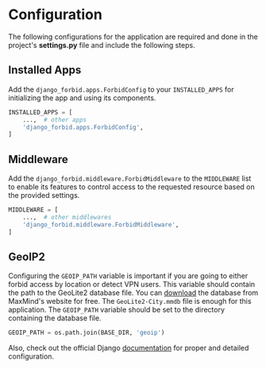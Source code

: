 # Configuration

The following configurations for the application are required and done in the project's **settings.py** file and include
the following steps.

## Installed Apps

Add the `django_forbid.apps.ForbidConfig` to your `INSTALLED_APPS` for initializing the app and using its components.

```python
INSTALLED_APPS = [
    ...,  # other apps
    'django_forbid.apps.ForbidConfig',
]
```

## Middleware

Add the `django_forbid.middleware.ForbidMiddleware` to the `MIDDLEWARE` list to enable its features to control access to
the requested resource based on the provided settings.

```python
MIDDLEWARE = [
    ...,  # other middlewares
    'django_forbid.middleware.ForbidMiddleware',
]
```

## GeoIP2

Configuring the `GEOIP_PATH` variable is important if you are going to either forbid access by location or detect VPN
users. This variable should contain the path to the GeoLite2 database file. You
can [download](https://dev.maxmind.com/geoip/geoip2/geolite2/) the database from MaxMind's website for free.
The `GeoLite2-City.mmdb` file is enough for this application. The `GEOIP_PATH` variable should be set to the directory
containing the database file.

```python
GEOIP_PATH = os.path.join(BASE_DIR, 'geoip')
```

Also, check out the official
Django [documentation](https://docs.djangoproject.com/en/2.1/ref/contrib/gis/geoip2/#settings) for proper and detailed
configuration.
